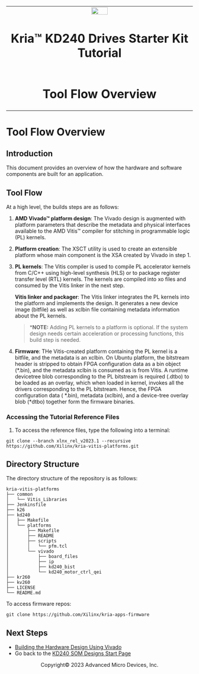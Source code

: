﻿<table class="sphinxhide">
 <tr>
   <td align="center"><img src="media/xilinx-logo.png" width="30%"/><h1> Kria&trade; KD240 Drives Starter Kit Tutorial</h1>
   </td>
 </tr>
 <tr>
 <td align="center"><h1>Tool Flow Overview</h1>

 </td>
 </tr>
</table>

# Tool Flow Overview

## Introduction

This document provides an overview of how the hardware and software components are built for an application.

## Tool Flow

At a high level, the builds steps are as follows:

1. **AMD Vivado&trade; platform design**: The Vivado design is augmented with platform parameters that describe the metadata and physical interfaces available to the AMD Vitis&trade; compiler for stitching in programmable logic (PL) kernels.

2. **Platform creation**: The XSCT utility is used to create an extensible platform whose main component is the XSA created by Vivado in step 1.

3. **PL kernels**: The Vitis compiler is used to compile PL accelerator kernels from C/C++ using high-level synthesis (HLS) or to package register transfer level (RTL) kernels. The kernels are compiled into xo files and consumed by the Vitis linker in the next step.

    **Vitis linker and packager**: The Vitis linker integrates the PL kernels into the platform and implements the design. It generates a new device image (bitfile) as well as xclbin file containing metadata information about the PL kernels.

    >***NOTE:** Adding PL kernels to a platform is optional. If the system design needs certain acceleration or processing functions, this build step is needed.

4. **Firmware**: THe Vitis-created platform containing the PL kernel is a bitfile, and the metadata is an xclbin. On Ubuntu platform, the bitstream  header is stripped to obtain FPGA configuration data as a bin object (\*.bin), and the metadata xclbin is consumed as is from Vitis. A runtime devicetree blob corresponding to the PL bitstream is required (.dtbo) to be loaded as an overlay, which when loaded in kernel, invokes all the drivers corresponding to the PL bitstream. Hence, the FPGA configuration data ( *.bin), metadata (xclbin), and a device-tree overlay blob (*dtbo) together form the firmware binaries.

### Accessing the Tutorial Reference Files

1. To access the reference files, type the following into a terminal:

  ```shell
  git clone --branch xlnx_rel_v2023.1 --recursive https://github.com/Xilinx/kria-vitis-platforms.git
  ```

## Directory Structure

The directory structure of the repository is as follows:

```text
kria-vitis-platforms
├── common
│   └── Vitis_Libraries
├── Jenkinsfile
├── k26
├── kd240
│   ├── Makefile
│   └── platforms
│       ├── Makefile
│       ├── README
│       ├── scripts
│       │   └── pfm.tcl
│       └── vivado
│           ├── board_files
│           ├── ip
│           ├── kd240_bist
│           └── kd240_motor_ctrl_qei
├── kr260
├── kv260
├── LICENSE
└── README.md
```

To access firmware repos:

```shell
git clone https://github.com/Xilinx/kria-apps-firmware
```

## Next Steps

* [Building the Hardware Design Using Vivado](build_vivado_design.md)
* Go back to the [KD240 SOM Designs Start Page](../index)

<p class="sphinxhide" align="center">Copyright&copy; 2023 Advanced Micro Devices, Inc.</p>

<!---

Licensed under the Apache License, Version 2.0 (the "License"); you may not use this file except in compliance with the License.

You may obtain a copy of the License at http://www.apache.org/licenses/LICENSE-2.0.

Unless required by applicable law or agreed to in writing, software distributed under the License is distributed on an "AS IS" BASIS, WITHOUT WARRANTIES OR CONDITIONS OF ANY KIND, either express or implied. See the License for the specific language governing permissions and limitations under the License.

-->
